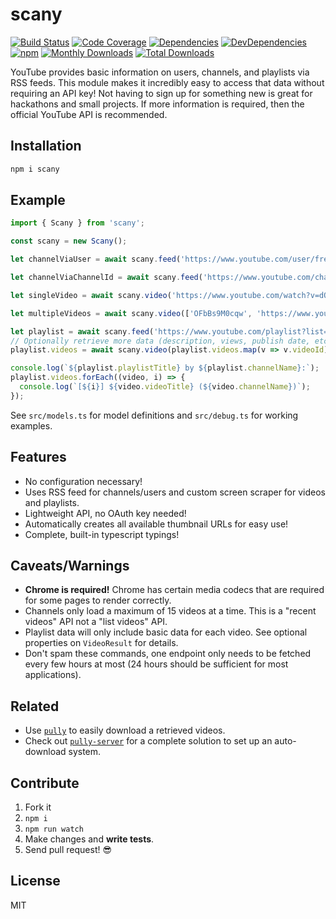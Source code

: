 # scany

[![Build Status](https://img.shields.io/travis/JimmyBoh/scany/master.svg?style=flat-square)](https://travis-ci.org/JimmyBoh/scany)
[![Code Coverage](https://img.shields.io/coveralls/JimmyBoh/scany/master.svg?style=flat-square)](https://coveralls.io/github/JimmyBoh/scany?branch=master)
[![Dependencies](https://img.shields.io/david/JimmyBoh/scany.svg?style=flat-square)](https://david-dm.org/JimmyBoh/scany)
[![DevDependencies](https://img.shields.io/david/dev/JimmyBoh/scany.svg?style=flat-square)](https://david-dm.org/JimmyBoh/scany?type=dev)
[![npm](https://img.shields.io/npm/v/scany.svg?style=flat-square)](https://www.npmjs.com/package/scany)
[![Monthly Downloads](https://img.shields.io/npm/dm/scany.svg?style=flat-square)](https://www.npmjs.com/package/scany)
[![Total Downloads](https://img.shields.io/npm/dt/scany.svg?style=flat-square)](https://www.npmjs.com/package/scany)

YouTube provides basic information on users, channels, and playlists via RSS feeds. This module makes it incredibly easy to access that data without requiring an API key! Not having to sign up for something new is great for hackathons and small projects. If more information is required, then the official YouTube API is recommended.

## Installation

```bash
npm i scany
```

## Example

```ts
import { Scany } from 'scany';

const scany = new Scany();

let channelViaUser = await scany.feed('https://www.youtube.com/user/freddiew');

let channelViaChannelId = await scany.feed('https://www.youtube.com/channel/UCG08EqOAXJk_YXPDsAvReSg');

let singleVideo = await scany.video('https://www.youtube.com/watch?v=dQw4w9WgXcQ');

let multipleVideos = await scany.video(['OFbBs9M0cqw', 'https://www.youtube.com/watch?v=beaHxW5o-uw']);

let playlist = await scany.feed('https://www.youtube.com/playlist?list=PLjHf9jaFs8XUXBnlkBAuRkOpUJosxJ0Vx');
// Optionally retrieve more data (description, views, publish date, etc.) for each video:
playlist.videos = await scany.video(playlist.videos.map(v => v.videoId));

console.log(`${playlist.playlistTitle} by ${playlist.channelName}:`);
playlist.videos.forEach((video, i) => {
  console.log(`[${i}] ${video.videoTitle} (${video.channelName})`);
});

```

See `src/models.ts` for model definitions and `src/debug.ts` for working examples.

## Features

- No configuration necessary!
- Uses RSS feed for channels/users and custom screen scraper for videos and playlists.
- Lightweight API, no OAuth key needed!
- Automatically creates all available thumbnail URLs for easy use!
- Complete, built-in typescript typings!

## Caveats/Warnings

- **Chrome is required!** Chrome has certain media codecs that are required for some pages to render correctly.
- Channels only load a maximum of 15 videos at a time. This is a "recent videos" API not a "list videos" API.
- Playlist data will only include basic data for each video. See optional properties on `VideoResult` for details.
- Don't spam these commands, one endpoint only needs to be fetched every few hours at most (24 hours should be sufficient for most applications).

## Related

- Use [`pully`](https://github.com/jimmyboh/pully) to easily download a retrieved videos.
- Check out [`pully-server`](https://github.com/jimmyboh/pully-server) for a complete solution to set up an auto-download system.

## Contribute

1. Fork it
1. `npm i`
1. `npm run watch`
1. Make changes and **write tests**.
1. Send pull request! :sunglasses:

## License

MIT
